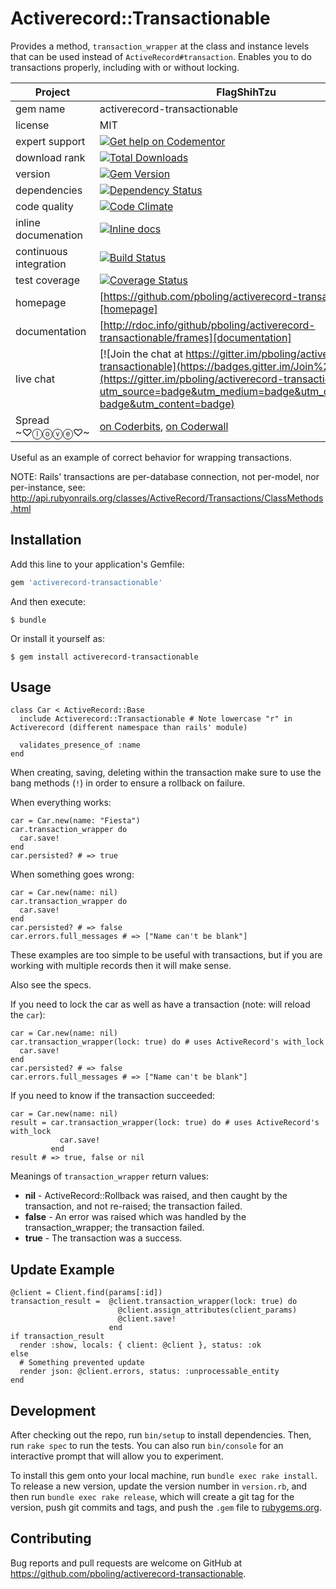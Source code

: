 # Activerecord::Transactionable

Provides a method, `transaction_wrapper` at the class and instance levels that can be used instead of `ActiveRecord#transaction`.  Enables you to do transactions properly, including with or without locking.

| Project                 |  FlagShihTzu      |
|------------------------ | ----------------- |
| gem name                |  activerecord-transactionable    |
| license                 |  MIT              |
| expert support          |  [![Get help on Codementor](https://cdn.codementor.io/badges/get_help_github.svg)](https://www.codementor.io/peterboling?utm_source=github&utm_medium=button&utm_term=peterboling&utm_campaign=github) |
| download rank               |  [![Total Downloads](https://img.shields.io/gem/rt/activerecord-transactionable.svg)](https://rubygems.org/gems/activerecord-transactionable) |
| version                 |  [![Gem Version](https://badge.fury.io/rb/activerecord-transactionable.png)](http://badge.fury.io/rb/activerecord-transactionable) |
| dependencies            |  [![Dependency Status](https://gemnasium.com/pboling/activerecord-transactionable.png)](https://gemnasium.com/pboling/activerecord-transactionable) |
| code quality            |  [![Code Climate](https://codeclimate.com/github/pboling/activerecord-transactionable.png)](https://codeclimate.com/github/pboling/activerecord-transactionable) |
| inline documenation     |  [![Inline docs](http://inch-ci.org/github/pboling/activerecord-transactionable.png)](http://inch-ci.org/github/pboling/activerecord-transactionable) |
| continuous integration  |  [![Build Status](https://secure.travis-ci.org/pboling/activerecord-transactionable.png?branch=master)](https://travis-ci.org/pboling/activerecord-transactionable) |
| test coverage           |  [![Coverage Status](https://coveralls.io/repos/pboling/activerecord-transactionable/badge.png)](https://coveralls.io/r/pboling/activerecord-transactionable) |
| homepage                |  [https://github.com/pboling/activerecord-transactionable][homepage] |
| documentation           |  [http://rdoc.info/github/pboling/activerecord-transactionable/frames][documentation] |
| live chat               |  [![Join the chat at https://gitter.im/pboling/activerecord-transactionable](https://badges.gitter.im/Join%20Chat.svg)](https://gitter.im/pboling/activerecord-transactionable?utm_source=badge&utm_medium=badge&utm_campaign=pr-badge&utm_content=badge) |
| Spread ~♡ⓛⓞⓥⓔ♡~                     |  [on Coderbits](https://coderbits.com/pboling), [on Coderwall](http://coderwall.com/pboling) |

Useful as an example of correct behavior for wrapping transactions.

NOTE: Rails' transactions are per-database connection, not per-model, nor per-instance,
      see: http://api.rubyonrails.org/classes/ActiveRecord/Transactions/ClassMethods.html

## Installation

Add this line to your application's Gemfile:

```ruby
gem 'activerecord-transactionable'
```

And then execute:

    $ bundle

Or install it yourself as:

    $ gem install activerecord-transactionable

## Usage

```
class Car < ActiveRecord::Base
  include Activerecord::Transactionable # Note lowercase "r" in Activerecord (different namespace than rails' module)

  validates_presence_of :name
end
```

When creating, saving, deleting within the transaction make sure to use the bang methods (`!`) in order to ensure a rollback on failure.

When everything works:
```
car = Car.new(name: "Fiesta")
car.transaction_wrapper do
  car.save!
end
car.persisted? # => true
```

When something goes wrong:
```
car = Car.new(name: nil)
car.transaction_wrapper do
  car.save!
end
car.persisted? # => false
car.errors.full_messages # => ["Name can't be blank"]
```

These examples are too simple to be useful with transactions, but if you are working with multiple records then it will make sense.

Also see the specs.

If you need to lock the car as well as have a transaction (note: will reload the `car`):
```
car = Car.new(name: nil)
car.transaction_wrapper(lock: true) do # uses ActiveRecord's with_lock
  car.save!
end
car.persisted? # => false
car.errors.full_messages # => ["Name can't be blank"]
```

If you need to know if the transaction succeeded:
```
car = Car.new(name: nil)
result = car.transaction_wrapper(lock: true) do # uses ActiveRecord's with_lock
           car.save!
         end
result # => true, false or nil
```

Meanings of `transaction_wrapper` return values:

* **nil** - ActiveRecord::Rollback was raised, and then caught by the transaction, and not re-raised; the transaction failed.
* **false** - An error was raised which was handled by the transaction_wrapper; the transaction failed.
* **true** - The transaction was a success.

## Update Example

```
@client = Client.find(params[:id])
transaction_result =  @client.transaction_wrapper(lock: true) do
                        @client.assign_attributes(client_params)
                        @client.save!
                      end
if transaction_result
  render :show, locals: { client: @client }, status: :ok
else
  # Something prevented update
  render json: @client.errors, status: :unprocessable_entity
end
```

## Development

After checking out the repo, run `bin/setup` to install dependencies. Then, run `rake spec` to run the tests. You can also run `bin/console` for an interactive prompt that will allow you to experiment.

To install this gem onto your local machine, run `bundle exec rake install`. To release a new version, update the version number in `version.rb`, and then run `bundle exec rake release`, which will create a git tag for the version, push git commits and tags, and push the `.gem` file to [rubygems.org](https://rubygems.org).

## Contributing

Bug reports and pull requests are welcome on GitHub at https://github.com/pboling/activerecord-transactionable.

[semver]: http://semver.org/
[pvc]: http://docs.rubygems.org/read/chapter/16#page74
[railsbling]: http://www.railsbling.com
[peterboling]: http://www.peterboling.com
[documentation]: http://rdoc.info/github/pboling/activerecord-transactionable/frames
[homepage]: https://github.com/pboling/activerecord-transactionable

